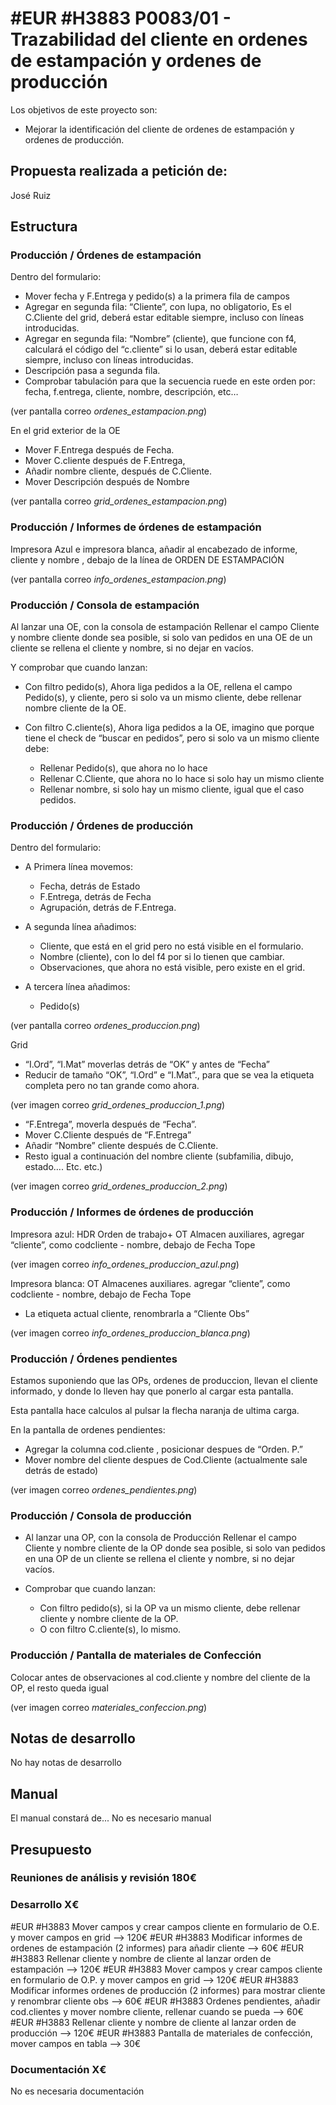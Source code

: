 # #EUR #H3883 P0083/01 - Trazabilidad del cliente en ordenes de estampación y ordenes de producción

Los objetivos de este proyecto son:
+ Mejorar la identificación del cliente de ordenes de estampación y ordenes de producción.

## Propuesta realizada a petición de:
José Ruiz

## Estructura

### Producción / Órdenes de estampación
Dentro del formulario:

+ Mover fecha y F.Entrega  y pedido(s) a la primera fila de campos
+ Agregar en segunda fila: “Cliente”, con lupa, no obligatorio, Es el C.Cliente del grid, deberá estar editable siempre, incluso con líneas introducidas.
+ Agregar en segunda fila: “Nombre” (cliente), que funcione con f4, calculará el código del “c.cliente” si lo usan, deberá estar editable siempre, incluso con líneas introducidas.
+ Descripción pasa a segunda fila.
+ Comprobar tabulación para que la secuencia ruede en este orden por: fecha, f.entrega, cliente, nombre, descripción, etc…

(ver pantalla correo _ordenes_estampacion.png_)

En el grid exterior de la OE

+ Mover F.Entrega después de Fecha.
+ Mover C.cliente después de F.Entrega,
+ Añadir nombre cliente, después de C.Cliente.
+ Mover Descripción después  de Nombre

(ver pantalla correo _grid_ordenes_estampacion.png_)

### Producción / Informes de órdenes de estampación
Impresora Azul e impresora blanca,  añadir al encabezado de informe, cliente y nombre , debajo de la línea de ORDEN DE ESTAMPACIÓN

(ver pantalla correo _info_ordenes_estampacion.png_)

### Producción / Consola de estampación
Al lanzar una OE, con la consola de estampación Rellenar el campo Cliente y nombre cliente donde sea posible, si solo van pedidos en una OE de un cliente se rellena el cliente y nombre, si no dejar en vacíos.

Y comprobar que cuando lanzan:

+ Con filtro pedido(s), Ahora liga pedidos a la OE, rellena el campo Pedido(s), y cliente, pero si solo va un mismo cliente, debe rellenar nombre cliente de la OE.
+ Con filtro C.cliente(s), Ahora liga pedidos a la OE, imagino que porque tiene el check de “buscar en pedidos”, pero si solo va un mismo cliente debe:

    + Rellenar Pedido(s), que ahora no lo hace
    + Rellenar C.Cliente, que ahora no lo hace si solo hay un mismo cliente
    + Rellenar nombre, si solo hay un mismo cliente, igual que el caso pedidos.

### Producción / Órdenes de producción
Dentro del formulario:
+ A Primera línea movemos:
    + Fecha, detrás de Estado
    + F.Entrega, detrás de Fecha
    + Agrupación, detrás de F.Entrega.

+ A segunda línea añadimos:
    + Cliente, que está en el grid pero no está visible en el formulario.
    + Nombre (cliente), con lo del f4 por si lo tienen que cambiar.
    + Observaciones, que ahora no está visible, pero existe en el grid.

+ A tercera línea añadimos:
    + Pedido(s)

(ver pantalla correo _ordenes_produccion.png_)

Grid
+ “I.Ord”, “I.Mat” moverlas detrás de “OK” y antes de “Fecha”
+ Reducir de tamaño  “OK”, “I.Ord” e “I.Mat”., para que se vea la etiqueta completa pero no tan grande como ahora.

(ver imagen correo _grid_ordenes_produccion_1.png_)

+ “F.Entrega”, moverla después de “Fecha”.
+ Mover C.Cliente después de “F.Entrega”
+ Añadir “Nombre” cliente después de C.Cliente.
+ Resto igual a continuación del nombre cliente (subfamilia, dibujo, estado…. Etc. etc.)

(ver imagen correo _grid_ordenes_produccion_2.png_)

### Producción / Informes de órdenes de producción
Impresora azul:  HDR  Orden de trabajo+ OT Almacen auxiliares, agregar “cliente”, como codcliente  - nombre, debajo de Fecha Tope

(ver imagen correo _info_ordenes_produccion_azul.png_)

Impresora blanca:  OT Almacenes auxiliares.  agregar “cliente”, como codcliente  - nombre, debajo de Fecha Tope
+ La etiqueta actual cliente, renombrarla a “Cliente Obs”        

(ver imagen correo _info_ordenes_produccion_blanca.png_)

### Producción / Órdenes pendientes
Estamos suponiendo que las OPs, ordenes de produccion, llevan el cliente informado, y donde lo lleven hay que ponerlo al cargar esta pantalla.

Esta pantalla hace calculos al pulsar la flecha naranja de ultima carga.

En la pantalla de ordenes pendientes:

+ Agregar la columna cod.cliente , posicionar despues de “Orden. P.”
+ Mover nombre del cliente despues de Cod.Cliente (actualmente sale detrás de estado)

(ver imagen correo _ordenes_pendientes.png_)

### Producción / Consola de producción
+ Al lanzar una OP, con la consola de Producción Rellenar el campo Cliente y nombre cliente  de la OP donde sea posible, si solo van pedidos en una OP de un cliente se rellena el cliente y nombre, si no dejar vacíos.

+ Comprobar que cuando lanzan:
    + Con filtro pedido(s), si la OP va un mismo cliente, debe rellenar cliente y nombre cliente de la OP.
    + O con filtro C.cliente(s), lo mismo.

### Producción / Pantalla de materiales de Confección
Colocar antes de observaciones al cod.cliente  y nombre del cliente de la OP, el resto queda igual

(ver imagen correo _materiales_confeccion.png_)

## Notas de desarrollo
No hay notas de desarrollo

## Manual
El manual constará de...
No es necesario manual

## Presupuesto
### Reuniones de análisis y revisión 180€
### Desarrollo X€
#EUR #H3883 Mover campos y crear campos cliente en formulario de O.E. y mover campos en grid --> 120€
#EUR #H3883 Modificar informes de ordenes de estampación (2 informes) para añadir cliente --> 60€
#EUR #H3883 Rellenar cliente y nombre de cliente al lanzar orden de estampación --> 120€
#EUR #H3883 Mover campos y crear campos cliente en formulario de O.P. y mover campos en grid --> 120€
#EUR #H3883 Modificar informes ordenes de producción (2 informes) para mostrar cliente y renombrar cliente obs --> 60€
#EUR #H3883 Ordenes pendientes, añadir cod.clientes y mover nombre cliente, rellenar cuando se pueda --> 60€
#EUR #H3883 Rellenar cliente y nombre de cliente al lanzar orden de producción --> 120€
#EUR #H3883 Pantalla de materiales de confección, mover campos en tabla --> 30€

### Documentación X€
No es necesaria documentación